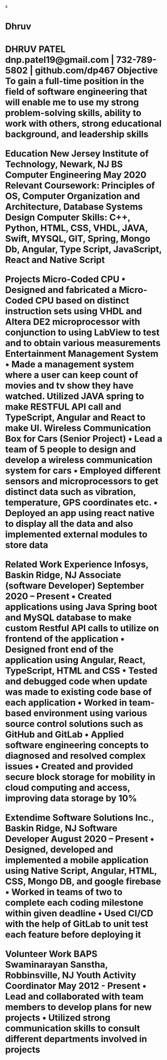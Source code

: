 s

<h1>Dhruv <h1>
DHRUV PATEL
dnp.patel19@gmail.com | 732-789-5802 | github.com/dp467
Objective
To gain a full-time position in the field of software engineering that will enable me to use my strong problem-solving skills, ability to work with others, strong educational background, and leadership skills

Education 
New Jersey Institute of Technology, Newark, NJ
BS Computer Engineering 										May 2020
Relevant Coursework:  Principles of OS, Computer Organization and Architecture, Database Systems Design
Computer Skills:  C++, Python, HTML, CSS, VHDL, JAVA, Swift, MYSQL, GIT, Spring, Mongo Db, Angular, Type Script, JavaScript, React and Native Script

Projects
Micro-Coded CPU 
•	Designed and fabricated a Micro-Coded CPU based on distinct instruction sets using VHDL and Altera DE2 microprocessor with conjunction to using LabView to test and to obtain various measurements 
Entertainment Management System
•	Made a management system where a user can keep count of movies and tv show they have watched. Utilized JAVA spring to make RESTFUL API call and TypeScript, Angular and React to make UI.
Wireless Communication Box for Cars (Senior Project)
•	Lead a team of 5 people to design and develop a wireless communication system for cars
•	Employed different sensors and microprocessors to get distinct data such as vibration, temperature, GPS coordinates etc.
•	Deployed an app using react native to display all the data and also implemented external modules to store data 

Related Work Experience
Infosys, Baskin Ridge, NJ
Associate (software Developer)							                            September 2020 – Present
•	Created applications using Java Spring boot and MySQL database to make custom Restful API calls to utilize on frontend of the application
•	Designed front end of the application using Angular, React, TypeScript, HTML and CSS
•	Tested and debugged code when update was made to existing code base of each application
•	Worked in team-based environment using various source control solutions such as GitHub and GitLab
•	Applied software engineering concepts to diagnosed and resolved complex issues 
•	Created and provided secure block storage for mobility in cloud computing and access, improving data storage by 10%

Extendime Software Solutions Inc., Baskin Ridge, NJ
Software Developer              							                                   August 2020 – Present
•	Designed, developed and implemented a mobile application using Native Script, Angular, HTML, CSS, Mongo DB, and google firebase
•	Worked in teams of two to complete each coding milestone within given deadline
•	Used CI/CD with the help of GitLab to unit test each feature before deploying it 

Volunteer Work
BAPS Swaminarayan Sanstha, Robbinsville, NJ
Youth Activity Coordinator							                                      May 2012 - Present
•	Lead and collaborated with team members to develop plans for new projects
•	Utilized strong communication skills to consult different departments involved in projects







